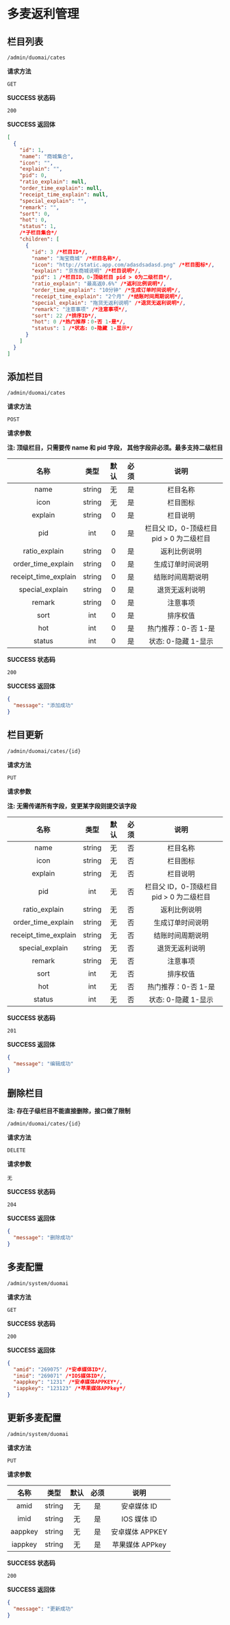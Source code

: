 # 多麦返利管理

## 栏目列表

`/admin/duomai/cates`

**请求方法**

`GET`

**SUCCESS 状态码**

`200`

**SUCCESS 返回体**

```json
[
  {
    "id": 1,
    "name": "商城集合",
    "icon": "",
    "explain": "",
    "pid": 0,
    "ratio_explain": null,
    "order_time_explain": null,
    "receipt_time_explain": null,
    "special_explain": "",
    "remark": "",
    "sort": 0,
    "hot": 0,
    "status": 1,
    /*子栏目集合*/
    "children": [
      {
        "id": 3 /*栏目ID*/,
        "name": "淘宝商城" /*栏目名称*/,
        "icon": "http://static.app.com/adasdsadasd.png" /*栏目图标*/,
        "explain": "京东商城说明" /*栏目说明*/,
        "pid": 1 /*栏目ID，0-顶级栏目 pid > 0为二级栏目*/,
        "ratio_explain": "最高返0.6%" /*返利比例说明*/,
        "order_time_explain": "10分钟" /*生成订单时间说明*/,
        "receipt_time_explain": "2个月" /*结账时间周期说明*/,
        "special_explain": "拖货无返利说明" /*退货无返利说明*/,
        "remark": "注意事项" /*注意事项*/,
        "sort": 22 /*排序ID*/,
        "hot": 0 /*热门推荐：0-否 1-是*/,
        "status": 1 /*状态: 0-隐藏 1-显示*/
      }
    ]
  }
]
```

## 添加栏目

`/admin/duomai/cates`

**请求方法**

`POST`

**请求参数**

**注: 顶级栏目，只需要传 name 和 pid 字段， 其他字段非必须。最多支持二级栏目**

|         名称         |  类型  | 默认 | 必须 |                   说明                   |
| :------------------: | :----: | :--: | :--: | :--------------------------------------: |
|         name         | string |  无  |  是  |                 栏目名称                 |
|         icon         | string |  无  |  是  |                 栏目图标                 |
|       explain        | string |  0   |  是  |                 栏目说明                 |
|         pid          |  int   |  0   |  是  | 栏目父 ID，0-顶级栏目 pid > 0 为二级栏目 |
|    ratio_explain     | string |  0   |  是  |               返利比例说明               |
|  order_time_explain  | string |  0   |  是  |             生成订单时间说明             |
| receipt_time_explain | string |  0   |  是  |             结账时间周期说明             |
|   special_explain    | string |  0   |  是  |              退货无返利说明              |
|        remark        | string |  0   |  是  |                 注意事项                 |
|         sort         |  int   |  0   |  是  |                 排序权值                 |
|         hot          |  int   |  0   |  是  |           热门推荐：0-否 1-是            |
|        status        |  int   |  0   |  是  |           状态: 0-隐藏 1-显示            |

**SUCCESS 状态码**

`200`

**SUCCESS 返回体**

```json
{
  "message": "添加成功"
}
```

## 栏目更新

`/admin/duomai/cates/{id}`

**请求方法**

`PUT`

**请求参数**

**注: 无需传递所有字段，变更某字段则提交该字段**

|         名称         |  类型  | 默认 | 必须 |                   说明                   |
| :------------------: | :----: | :--: | :--: | :--------------------------------------: |
|         name         | string |  无  |  否  |                 栏目名称                 |
|         icon         | string |  无  |  否  |                 栏目图标                 |
|       explain        | string |  无  |  否  |                 栏目说明                 |
|         pid          |  int   |  无  |  否  | 栏目父 ID，0-顶级栏目 pid > 0 为二级栏目 |
|    ratio_explain     | string |  无  |  否  |               返利比例说明               |
|  order_time_explain  | string |  无  |  否  |             生成订单时间说明             |
| receipt_time_explain | string |  无  |  否  |             结账时间周期说明             |
|   special_explain    | string |  无  |  否  |              退货无返利说明              |
|        remark        | string |  无  |  否  |                 注意事项                 |
|         sort         |  int   |  无  |  否  |                 排序权值                 |
|         hot          |  int   |  无  |  否  |           热门推荐：0-否 1-是            |
|        status        |  int   |  无  |  否  |           状态: 0-隐藏 1-显示            |

**SUCCESS 状态码**

`201`

**SUCCESS 返回体**

```json
{
  "message": "编辑成功"
}
```

## 删除栏目

**注: 存在子级栏目不能直接删除，接口做了限制**

`/admin/duomai/cates/{id}`

**请求方法**

`DELETE`

**请求参数**

`无`

**SUCCESS 状态码**

`204`

**SUCCESS 返回体**

```json
{
  "message": "删除成功"
}
```

## 多麦配置

`/admin/system/duomai`

**请求方法**

`GET`

**SUCCESS 状态码**

`200`

**SUCCESS 返回体**

```json
{
  "amid": "269075" /*安卓媒体ID*/,
  "imid": "269071" /*IOS媒体ID*/,
  "aappkey": "1231" /*安卓媒体APPKEY*/,
  "iappkey": "123123" /*苹果媒体APPkey*/
}
```

## 更新多麦配置

`/admin/system/duomai`

**请求方法**

`PUT`

**请求参数**

|  名称   |  类型  | 默认 | 必须 |      说明       |
| :-----: | :----: | :--: | :--: | :-------------: |
|  amid   | string |  无  |  是  |   安卓媒体 ID   |
|  imid   | string |  无  |  是  |   IOS 媒体 ID   |
| aappkey | string |  无  |  是  | 安卓媒体 APPKEY |
| iappkey | string |  无  |  是  | 苹果媒体 APPkey |

**SUCCESS 状态码**

`200`

**SUCCESS 返回体**

```json
{
  "message": "更新成功"
}
```
